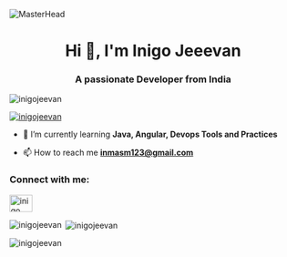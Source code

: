 ![MasterHead](https://user-images.githubusercontent.com/35267447/206916906-9bfb66d9-c419-44c2-908a-4885e610425f.gif)
<h1 align="center">Hi 👋, I'm Inigo Jeeevan</h1>
<h3 align="center">A passionate Developer from India</h3>


<p align="left"> <img src="https://komarev.com/ghpvc/?username=inigojeevan&label=Profile%20views&color=0e75b6&style=flat" alt="inigojeevan" /> </p>

<p align="left"> <a href="https://github.com/ryo-ma/github-profile-trophy"><img src="https://github-profile-trophy.vercel.app/?username=inigojeevan" alt="inigojeevan" /></a> </p>

- 🌱 I’m currently learning **Java, Angular, Devops Tools and Practices**

- 📫 How to reach me **inmasm123@gmail.com**

<h3 align="left">Connect with me:</h3>
<p align="left">
<a href="https://linkedin.com/in/inigo jeevan" target="blank"><img align="center" src="https://raw.githubusercontent.com/rahuldkjain/github-profile-readme-generator/master/src/images/icons/Social/linked-in-alt.svg" alt="inigo jeevan" height="30" width="40" /></a>
</p>

<p><img align="left" src="https://github-readme-stats.vercel.app/api/top-langs?username=inigojeevan&show_icons=true&locale=en&layout=compact" alt="inigojeevan" /></p>

<p>&nbsp;<img align="center" src="https://github-readme-stats.vercel.app/api?username=inigojeevan&show_icons=true&locale=en" alt="inigojeevan" /></p>

<p><img align="center" src="https://github-readme-streak-stats.herokuapp.com/?user=inigojeevan&" alt="inigojeevan" /></p>
